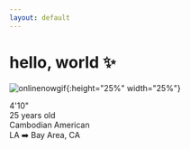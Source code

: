 ```yaml
---
layout: default
---
```

# hello, world ✨
![onlinenowgif](https://raw.githubusercontent.com/umjennifer/umjennifer.github.io/master/assets/images/onlinenow.GIF){:height="25%" width="25%"}

4'10"  
25 years old  
Cambodian American  
LA ➡️ Bay Area, CA
